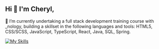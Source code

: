## Hi 👋 I'm Cheryl,

🔭 I’m currently undertaking a full stack development training course with _nology, building a skillset in the following languages and tools: HTML5, CSS/SCSS, JavaScript, TypeScript, React, Java, SQL, Spring.


[![My Skills](https://skillicons.dev/icons?i=html,css,sass,js,ts,react,java,spring,github&theme=light)](https://skillicons.dev)

